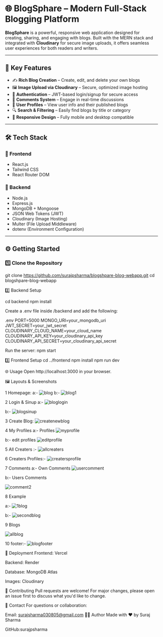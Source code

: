 # 🌐 BlogSphare – Modern Full-Stack Blogging Platform

**BlogSphare** is a powerful, responsive web application designed for creating, sharing, and engaging with blogs. Built with the MERN stack and integrated with **Cloudinary** for secure image uploads, it offers seamless user experiences for both readers and writers.

---

## 🚀 Key Features

- ✍️ **Rich Blog Creation** – Create, edit, and delete your own blogs
- 🖼 **Image Upload via Cloudinary** – Secure, optimized image hosting
- 🔐 **Authentication** – JWT-based login/signup for secure access
- 💬 **Comments System** – Engage in real-time discussions
- 👤 **User Profiles** – View user info and their published blogs
- 🔍 **Search & Filtering** – Easily find blogs by title or category
- 📱 **Responsive Design** – Fully mobile and desktop compatible

---

## 🛠️ Tech Stack

### 🧩 Frontend
- React.js
- Tailwind CSS
- React Router DOM

### 🔧 Backend
- Node.js
- Express.js
- MongoDB + Mongoose
- JSON Web Tokens (JWT)
- Cloudinary (Image Hosting)
- Multer (File Upload Middleware)
- dotenv (Environment Configuration)

---

## ⚙️ Getting Started

### 1️⃣ Clone the Repository

git clone https://github.com/surajpsharma/blogshpare-blog-webapp.git
cd blogshpare-blog-webapp

2️⃣ Backend Setup

cd backend
npm install

Create a .env file inside /backend and add the following:

.env
PORT=5000
MONGO_URI=your_mongodb_uri
JWT_SECRET=your_jwt_secret
CLOUDINARY_CLOUD_NAME=your_cloud_name
CLOUDINARY_API_KEY=your_cloudinary_api_key
CLOUDINARY_API_SECRET=your_cloudinary_api_secret

Run the server:
npm start

3️⃣ Frontend Setup
 cd ../frontend
npm install
npm run dev

🌐 Usage Open http://localhost:3000 in your browser.

🖼 Layouts & Screenshots

1 Homepage: 
a:-  ![blog](https://github.com/user-attachments/assets/d47c6750-c80d-476f-96a9-9b856ca8cc4f)
b:- ![blog1](https://github.com/user-attachments/assets/79dccb38-d384-4a32-a80c-f755ef0c203f)

2 Login & Sinup
a:- ![bloglogin](https://github.com/user-attachments/assets/a0b3b52d-3590-4c83-8f65-e22502291162)

b:- ![blogsinup](https://github.com/user-attachments/assets/aec02fe7-c12c-4ff5-9b1d-41d6a447aa24)

3 Create Blog: ![createnewblog](https://github.com/user-attachments/assets/39cb65c8-b070-49d2-a7e5-a24d90dcaa2b)

4 My Profiles
a:- Profiles 
![myprofile](https://github.com/user-attachments/assets/f6c344ce-7709-45df-80d4-783369b7ec6e)

b:- edit profiles
![editprofile](https://github.com/user-attachments/assets/f3c035e1-b1ce-45a4-ae61-6b39855dc9ee)

5 All Creaters :-
![allcreaters](https://github.com/user-attachments/assets/64ad1d4f-70f9-4e01-8ad8-de176fcd9ec9)

6 Creaters Profiles:-
![creatersprofile](https://github.com/user-attachments/assets/17e161f6-bbbf-47ab-9fcf-f0fa0a7c86ec)

7 Comments 
a:- Own Comments
![usercomment](https://github.com/user-attachments/assets/11afba02-4210-4d2a-a67a-400c18178d9a)

b:- Users Comments 

![comment2](https://github.com/user-attachments/assets/76c67712-9fc4-4407-9d30-349c737fd867)

8 Example 

a:- ![1blog](https://github.com/user-attachments/assets/3911daef-e3d3-47e6-90f9-8d7ff2d45509)


b:- ![secondblog](https://github.com/user-attachments/assets/dc0d8ace-d5f2-41d9-89bb-f599106338f0)

9 Blogs 

![allblog](https://github.com/user-attachments/assets/9da55578-7a4b-48dd-9e54-e0e9e831672c)


10 footer:- 
![blogfooter](https://github.com/user-attachments/assets/8cfdb949-05ec-44df-ad39-f7b4c1fd2988)



📡 Deployment
Frontend: Vercel

Backend: Render

Database: MongoDB Atlas

Images: Cloudinary

🙌 Contributing
Pull requests are welcome!
For major changes, please open an issue first to discuss what you'd like to change.


👋 Contact For questions or collaboration:

Email: surajsharma030805@gmail.com
👨‍💻 Author
Made with ❤️ by Suraj Sharma

GitHub:surajpsharma

